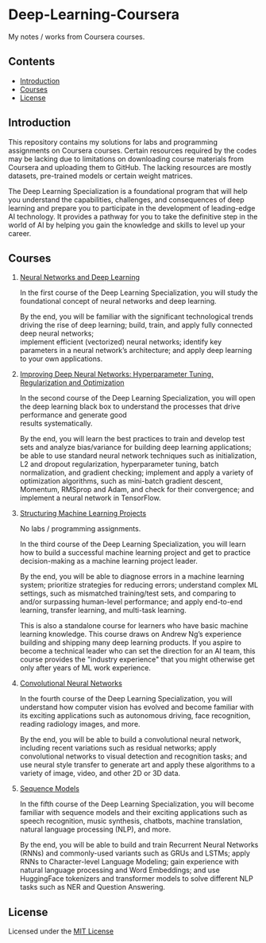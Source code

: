 # Deep-Learning-Coursera
My notes / works from Coursera courses.

## Contents
* [Introduction](https://github.com/chandlerbing65nm/Deep-Learning-Coursera#Introduction)
* [Courses](https://github.com/chandlerbing65nm/Deep-Learning-Coursera#Courses)
* [License](https://github.com/chandlerbing65nm/Deep-Learning-Coursera#License)

## Introduction
This repository contains my solutions for labs and programming assignments on Coursera courses. Certain resources required by the codes may be lacking due to limitations on downloading course materials from Coursera and uploading them to GitHub. The lacking resources are mostly datasets, pre-trained models or certain weight matrices.

The Deep Learning Specialization is a foundational program that will help you understand the capabilities, challenges, and consequences of deep learning and prepare you to participate in the development of leading-edge AI technology. It provides a pathway for you to take the definitive step in the world of AI by helping you gain the knowledge and skills to level up your career.

## Courses
1. [Neural Networks and Deep Learning](https://github.com/chandlerbing65nm/Deep-Learning-Coursera/tree/main/Deep%20Learning%20and%20Neural%20Networks)

      In the first course of the Deep Learning Specialization, you will study the foundational concept of neural networks and deep learning. 

      By the end, you will be familiar with the significant technological trends driving the rise of deep learning; build, train, and apply fully connected deep neural networks;   
      implement efficient (vectorized) neural networks; identify key parameters in a neural network’s architecture; and apply deep learning to your own applications.
      
2. [Improving Deep Neural Networks: Hyperparameter Tuning, Regularization and Optimization](https://github.com/chandlerbing65nm/Deep-Learning-Coursera/tree/main/Improving%20Deep%20Neural%20Networks%20Hyperparameter%20Tuning%2C%20Regularization%20and%20Optimization)

      In the second course of the Deep Learning Specialization, you will open the deep learning black box to understand the processes that drive performance and generate good    
      results systematically. 

      By the end, you will learn the best practices to train and develop test sets and analyze bias/variance for building deep learning applications; be able to use standard 
      neural network techniques such as initialization, L2 and dropout regularization, hyperparameter tuning, batch normalization, and gradient checking; implement and apply a 
      variety of optimization algorithms, such as mini-batch gradient descent, Momentum, RMSprop and Adam, and check for their convergence; and implement a neural network in 
      TensorFlow.

3. [Structuring Machine Learning Projects](https://github.com/chandlerbing65nm/Deep-Learning-Coursera#Courses)

      No labs / programming assignments.
      
      In the third course of the Deep Learning Specialization, you will learn how to build a successful machine learning project and get to practice decision-making as a machine 
      learning project leader. 

      By the end, you will be able to diagnose errors in a machine learning system; prioritize strategies for reducing errors; understand complex ML settings, such as mismatched 
      training/test sets, and comparing to and/or surpassing human-level performance; and apply end-to-end learning, transfer learning, and multi-task learning.

      This is also a standalone course for learners who have basic machine learning knowledge. This course draws on Andrew Ng’s experience building and shipping many deep 
      learning products. If you aspire to become a technical leader who can set the direction for an AI team, this course provides the "industry experience" that you might 
      otherwise get only after years of ML work experience.
      
4. [Convolutional Neural Networks](https://github.com/chandlerbing65nm/Deep-Learning-Coursera/tree/main/Convolutional%20Neural%20Networks)

      In the fourth course of the Deep Learning Specialization, you will understand how computer vision has evolved and become familiar with its exciting applications such as 
      autonomous driving, face recognition, reading radiology images, and more.

      By the end, you will be able to build a convolutional neural network, including recent variations such as residual networks; apply convolutional networks to visual 
      detection and recognition tasks; and use neural style transfer to generate art and apply these algorithms to a variety of image, video, and other 2D or 3D data. 
      
5. [Sequence Models](https://github.com/chandlerbing65nm/Deep-Learning-Coursera/tree/main/Sequence%20Models)

      In the fifth course of the Deep Learning Specialization, you will become familiar with sequence models and their exciting applications such as speech recognition, music 
      synthesis, chatbots, machine translation, natural language processing (NLP), and more. 

      By the end, you will be able to build and train Recurrent Neural Networks (RNNs) and commonly-used variants such as GRUs and LSTMs; apply RNNs to Character-level Language 
      Modeling; gain experience with natural language processing and Word Embeddings; and use HuggingFace tokenizers and transformer models to solve different NLP tasks such as 
      NER and Question Answering.
       
## License
Licensed under the [MIT License](https://github.com/chandlerbing65nm/Deep-Learning-Coursera/blob/main/LICENSE)
